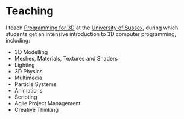 # Teaching

I teach [Programming for 3D](https://www.sussex.ac.uk/study/modules/postgraduate/2023/85872-programming-for-3d) at the [University of Sussex](https://www.sussex.ac.uk), during which students get an intensive introduction to 3D computer programming, including:

- 3D Modelling
- Meshes, Materials, Textures and Shaders
- Lighting
- 3D Physics
- Multimedia
- Particle Systems
- Animations
- Scripting
- Agile Project Management
- Creative Thinking

&nbsp;
